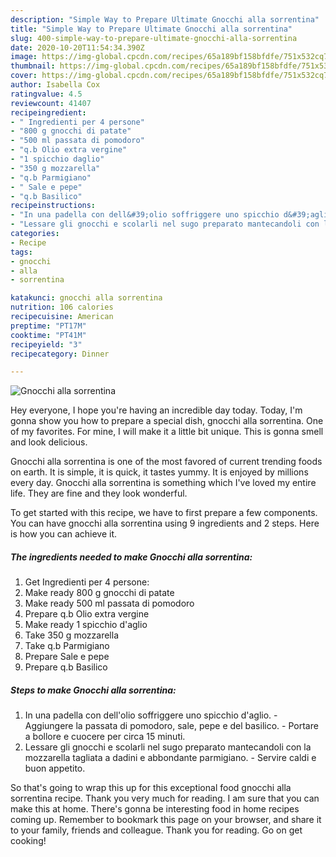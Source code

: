 ```yaml
---
description: "Simple Way to Prepare Ultimate Gnocchi alla sorrentina"
title: "Simple Way to Prepare Ultimate Gnocchi alla sorrentina"
slug: 400-simple-way-to-prepare-ultimate-gnocchi-alla-sorrentina
date: 2020-10-20T11:54:34.390Z
image: https://img-global.cpcdn.com/recipes/65a189bf158bfdfe/751x532cq70/gnocchi-alla-sorrentina-recipe-main-photo.jpg
thumbnail: https://img-global.cpcdn.com/recipes/65a189bf158bfdfe/751x532cq70/gnocchi-alla-sorrentina-recipe-main-photo.jpg
cover: https://img-global.cpcdn.com/recipes/65a189bf158bfdfe/751x532cq70/gnocchi-alla-sorrentina-recipe-main-photo.jpg
author: Isabella Cox
ratingvalue: 4.5
reviewcount: 41407
recipeingredient:
- " Ingredienti per 4 persone"
- "800 g gnocchi di patate"
- "500 ml passata di pomodoro"
- "q.b Olio extra vergine"
- "1 spicchio daglio"
- "350 g mozzarella"
- "q.b Parmigiano"
- " Sale e pepe"
- "q.b Basilico"
recipeinstructions:
- "In una padella con dell&#39;olio soffriggere uno spicchio d&#39;aglio. Aggiungere la passata di pomodoro, sale, pepe e del basilico. Portare a bollore e cuocere per circa 15 minuti."
- "Lessare gli gnocchi e scolarli nel sugo preparato mantecandoli con la mozzarella tagliata a dadini e abbondante parmigiano. Servire caldi e buon appetito."
categories:
- Recipe
tags:
- gnocchi
- alla
- sorrentina

katakunci: gnocchi alla sorrentina 
nutrition: 106 calories
recipecuisine: American
preptime: "PT17M"
cooktime: "PT41M"
recipeyield: "3"
recipecategory: Dinner

---
```



![Gnocchi alla sorrentina](https://img-global.cpcdn.com/recipes/65a189bf158bfdfe/751x532cq70/gnocchi-alla-sorrentina-recipe-main-photo.jpg)

Hey everyone, I hope you're having an incredible day today. Today, I'm gonna show you how to prepare a special dish, gnocchi alla sorrentina. One of my favorites. For mine, I will make it a little bit unique. This is gonna smell and look delicious.

Gnocchi alla sorrentina is one of the most favored of current trending foods on earth. It is simple, it is quick, it tastes yummy. It is enjoyed by millions every day. Gnocchi alla sorrentina is something which I've loved my entire life. They are fine and they look wonderful.




To get started with this recipe, we have to first prepare a few components. You can have gnocchi alla sorrentina using 9 ingredients and 2 steps. Here is how you can achieve it.

<!--inarticleads1-->

##### The ingredients needed to make Gnocchi alla sorrentina:

1. Get  Ingredienti per 4 persone:
1. Make ready 800 g gnocchi di patate
1. Make ready 500 ml passata di pomodoro
1. Prepare q.b Olio extra vergine
1. Make ready 1 spicchio d&#39;aglio
1. Take 350 g mozzarella
1. Take q.b Parmigiano
1. Prepare  Sale e pepe
1. Prepare q.b Basilico




<!--inarticleads2-->

##### Steps to make Gnocchi alla sorrentina:

1. In una padella con dell&#39;olio soffriggere uno spicchio d&#39;aglio. - Aggiungere la passata di pomodoro, sale, pepe e del basilico. - Portare a bollore e cuocere per circa 15 minuti.
1. Lessare gli gnocchi e scolarli nel sugo preparato mantecandoli con la mozzarella tagliata a dadini e abbondante parmigiano. - Servire caldi e buon appetito.




So that's going to wrap this up for this exceptional food gnocchi alla sorrentina recipe. Thank you very much for reading. I am sure that you can make this at home. There's gonna be interesting food in home recipes coming up. Remember to bookmark this page on your browser, and share it to your family, friends and colleague. Thank you for reading. Go on get cooking!
